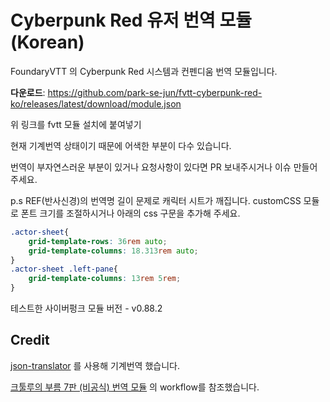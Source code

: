 #  Cyberpunk Red 유저 번역 모듈(Korean)

FoundaryVTT 의 Cyberpunk Red 시스템과 컨펜디움 번역 모듈입니다.


**다운로드**: https://github.com/park-se-jun/fvtt-cyberpunk-red-ko/releases/latest/download/module.json 

위 링크를 fvtt 모듈 설치에 붙여넣기

현재 기계번역 상태이기 때문에 어색한 부분이 다수 있습니다.

번역이 부자연스러운 부분이 있거나 요청사항이 있다면 PR 보내주시거나 이슈 만들어 주세요.

p.s REF(반사신경)의 번역명 길이 문제로 캐릭터 시트가 깨집니다. 
customCSS 모듈로 폰트 크기를 조절하시거나 아래의 css 구문을 추가해 주세요.
```css
.actor-sheet{
	grid-template-rows: 36rem auto;
	grid-template-columns: 18.313rem auto;
}
.actor-sheet .left-pane{
	grid-template-columns: 13rem 5rem;
}
```


테스트한 사이버펑크 모듈 버전 - v0.88.2

## Credit

[json-translator](https://github.com/mololab/json-translator) 를 사용해 기계번역 했습니다.

[크툴루의 부름 7판 (비공식) 번역 모듈](https://github.com/jbblily/FVTT-Coc7-Korean?tab=readme-ov-file#credit) 의 workflow를 참조했습니다. 
